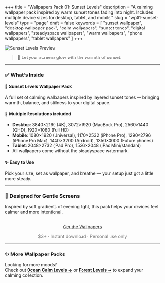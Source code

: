 +++
title = "Wallpapers Pack 01: Sunset Levels"
description = "A calming wallpaper pack inspired by warm sunset tones fading into night. Includes multiple device sizes for desktop, tablet, and mobile."
slug = "wp01-sunset-levels"
type = "page"
draft = false
keywords = [
  "sunset wallpaper", "desktop wallpaper pack", "calm wallpapers",
  "sunset tones", "digital wallpapers", "steadyspace wallpapers",
  "warm wallpapers", "phone wallpapers", "tablet wallpapers"
]
+++

![Sunset Levels Preview](/images/wp01-sunset-levels/sunsetcover.png)

> 🌅 Let your screens glow with the warmth of sunset.  

---

### ✅ What’s Inside

#### 🎨 Sunset Levels Wallpaper Pack  
A full set of calming wallpapers inspired by layered sunset tones — bringing warmth, balance, and stillness to your digital space.  

#### 📂 Multiple Resolutions Included  
- **Desktop**:
3840×2160 (4K), 3072×1920 (MacBook Pro), 2560×1440 (QHD), 1920×1080 (Full HD)  
- **Mobile**: 
1080×1920 (Universal), 1170×2532 (iPhone Pro), 1290×2796 (iPhone Pro Max), 1440×3200 (Android), 1350×3000 (Future phones)  
- **Tablet**: 
2048×2732 (iPad Pro), 1536×2048 (iPad Mini/standard)
- All wallpapers come without the steadyspace watermark.  

#### ✨ Easy to Use  
Pick your size, set as wallpaper, and breathe — your setup just got a little more steady.  

---

### 🌱 Designed for Gentle Screens  
Inspired by soft gradients of evening light, this pack helps your devices feel calmer and more intentional.  

<div style="text-align: center; margin-top: 2rem;">
  <a class="gumroad-button" href="https://steadyspace.gumroad.com/l/wp01_sunset_levels">Get the Wallpapers</a>
  <p style="font-size: 0.9rem; color: #777;">$3+ · Instant download · Personal use only</p>
</div>

---

### ✨ More Wallpaper Packs  
Looking for more moods?  
Check out [**Ocean Calm Levels →**](/wp04-ocean-calm-levels) or [**Forest Levels →**](/wp05-forest-levels) to expand your calming collection.  
